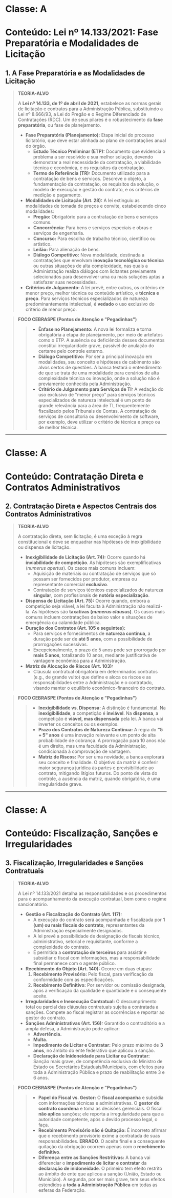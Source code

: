 # Classe: A
# Conteúdo: Lei nº 14.133/2021: Fase Preparatória e Modalidades de Licitação

## 1. A Fase Preparatória e as Modalidades de Licitação

> **TEORIA-ALVO**
>
> A **Lei nº 14.133, de 1º de abril de 2021**, estabelece as normas gerais de licitação e contratos para a Administração Pública, substituindo a Lei nº 8.666/93, a Lei do Pregão e o Regime Diferenciado de Contratações (RDC). Um de seus pilares é o robustecimento da **fase preparatória**, ou fase de planejamento.
>
> * **Fase Preparatória (Planejamento):** Etapa inicial do processo licitatório, que deve estar alinhada ao plano de contratações anual do órgão.
>     * **Estudo Técnico Preliminar (ETP):** Documento que evidencia o problema a ser resolvido e sua melhor solução, devendo demonstrar a real necessidade da contratação, a viabilidade técnica e econômica, e os requisitos da contratação.
>     * **Termo de Referência (TR):** Documento utilizado para a contratação de bens e serviços. Descreve o objeto, a fundamentação da contratação, os requisitos da solução, o modelo de execução e gestão do contrato, e os critérios de medição e pagamento.
> * **Modalidades de Licitação (Art. 28):** A lei extinguiu as modalidades de tomada de preços e convite, estabelecendo cinco modalidades:
>     * **Pregão:** Obrigatório para a contratação de bens e serviços comuns.
>     * **Concorrência:** Para bens e serviços especiais e obras e serviços de engenharia.
>     * **Concurso:** Para escolha de trabalho técnico, científico ou artístico.
>     * **Leilão:** Para alienação de bens.
>     * **Diálogo Competitivo:** Nova modalidade, destinada a contratações que envolvam **inovação tecnológica ou técnica** ou outras situações de alta complexidade, nas quais a Administração realiza diálogos com licitantes previamente selecionados para desenvolver uma ou mais soluções aptas a satisfazer suas necessidades.
> * **Critérios de Julgamento:** A lei prevê, entre outros, os critérios de menor preço, melhor técnica ou conteúdo artístico, e **técnica e preço**. Para serviços técnicos especializados de natureza predominantemente intelectual, é **vedado** o uso exclusivo do critério de menor preço.

> **FOCO CEBRASPE (Pontos de Atenção e "Pegadinhas")**
>
> > * **Ênfase no Planejamento:** A nova lei formaliza e torna obrigatória a etapa de planejamento, por meio de artefatos como o ETP. A ausência ou deficiência desses documentos constitui irregularidade grave, passível de anulação do certame pelo controle externo.
> > * **Diálogo Competitivo:** Por ser a principal inovação em modalidades, seu conceito e hipóteses de cabimento são alvos certos de questões. A banca testará o entendimento de que se trata de uma modalidade para cenários de alta complexidade técnica ou inovação, onde a solução não é previamente conhecida pela Administração.
> > * **Critério de Julgamento para Serviços de TI:** A vedação do uso exclusivo de "menor preço" para serviços técnicos especializados de natureza intelectual é um ponto de grande relevância para a área de TI, frequentemente fiscalizado pelos Tribunais de Contas. A contratação de serviços de consultoria ou desenvolvimento de software, por exemplo, deve utilizar o critério de técnica e preço ou de melhor técnica.

---
# Classe: A
# Conteúdo: Contratação Direta e Contratos Administrativos

## 2. Contratação Direta e Aspectos Centrais dos Contratos Administrativos

> **TEORIA-ALVO**
>
> A contratação direta, sem licitação, é uma exceção à regra constitucional e deve se enquadrar nas hipóteses de inexigibilidade ou dispensa de licitação.
>
> * **Inexigibilidade de Licitação (Art. 74):** Ocorre quando há **inviabilidade de competição**. As hipóteses são exemplificativas (*numerus apertus*). Os casos mais comuns incluem:
>     * Aquisição de materiais ou contratação de serviços que só possam ser fornecidos por produtor, empresa ou representante comercial **exclusivo**.
>     * Contratação de serviços técnicos especializados de natureza **singular**, com profissionais de **notória especialização**.
> * **Dispensa de Licitação (Art. 75):** Ocorre quando, embora a competição seja viável, a lei faculta à Administração não realizá-la. As hipóteses são **taxativas (*numerus clausus*)**. Os casos mais comuns incluem contratações de baixo valor e situações de emergência ou calamidade pública.
> * **Duração dos Contratos (Art. 105 e seguintes):**
>     * Para serviços e fornecimentos de **natureza contínua**, a duração pode ser de **até 5 anos**, com a possibilidade de prorrogações sucessivas.
>     * Excepcionalmente, o prazo de 5 anos pode ser prorrogado por **mais 5 anos**, totalizando 10 anos, mediante justificativa de vantagem econômica para a Administração.
> * **Matriz de Alocação de Riscos (Art. 103):**
>     * Cláusula contratual obrigatória em determinados contratos (e.g., de grande vulto) que define e aloca os riscos e as responsabilidades entre a Administração e o contratado, visando manter o equilíbrio econômico-financeiro do contrato.

> **FOCO CEBRASPE (Pontos de Atenção e "Pegadinhas")**
>
> > * **Inexigibilidade vs. Dispensa:** A distinção é fundamental. Na **inexigibilidade**, a competição é **inviável**. Na **dispensa**, a competição é **viável, mas dispensada** pela lei. A banca vai inverter os conceitos ou os exemplos.
> > * **Prazo dos Contratos de Natureza Contínua:** A regra do **"5 + 5" anos** é uma inovação relevante e um ponto de alta probabilidade de cobrança. A prorrogação para 10 anos não é um direito, mas uma faculdade da Administração, condicionada à comprovação de vantagem.
> > * **Matriz de Riscos:** Por ser uma novidade, a banca explorará seu conceito e finalidade. O objetivo da matriz é conferir maior segurança jurídica às partes e previsibilidade ao contrato, mitigando litígios futuros. Do ponto de vista do controle, a ausência da matriz, quando obrigatória, é uma irregularidade grave.

---
# Classe: A
# Conteúdo: Fiscalização, Sanções e Irregularidades

## 3. Fiscalização, Irregularidades e Sanções Contratuais

> **TEORIA-ALVO**
>
> A Lei nº 14.133/2021 detalha as responsabilidades e os procedimentos para o acompanhamento da execução contratual, bem como o regime sancionatório.
>
> * **Gestão e Fiscalização do Contrato (Art. 117):**
>     * A execução do contrato será acompanhada e fiscalizada por **1 (um) ou mais fiscais do contrato**, representantes da Administração especialmente designados.
>     * A lei prevê a possibilidade de designação de fiscais técnico, administrativo, setorial e requisitante, conforme a complexidade do contrato.
>     * É permitida a **contratação de terceiros** para assistir e subsidiar o fiscal com informações, mas a responsabilidade final permanece com o agente público.
> * **Recebimento do Objeto (Art. 140):** Ocorre em duas etapas:
>     1.  **Recebimento Provisório:** Pelo fiscal, para verificação da conformidade com as especificações.
>     2.  **Recebimento Definitivo:** Por servidor ou comissão designada, após a verificação da qualidade e quantidade e o consequente aceite.
> * **Irregularidades e Inexecução Contratual:** O descumprimento total ou parcial das cláusulas contratuais sujeita a contratada a sanções. Compete ao fiscal registrar as ocorrências e reportar ao gestor do contrato.
> * **Sanções Administrativas (Art. 156):** Garantido o contraditório e a ampla defesa, a Administração pode aplicar:
>     * **Advertência.**
>     * **Multa.**
>     * **Impedimento de Licitar e Contratar:** Pelo prazo máximo de **3 anos**, no âmbito do ente federativo que aplicou a sanção.
>     * **Declaração de Inidoneidade para Licitar ou Contratar:** Sanção mais grave, de competência exclusiva do Ministro de Estado ou Secretários Estaduais/Municipais, com efeitos para toda a Administração Pública e prazo de reabilitação entre 3 e 6 anos.

> **FOCO CEBRASPE (Pontos de Atenção e "Pegadinhas")**
>
> > * **Papel do Fiscal vs. Gestor:** O **fiscal acompanha** e subsidia com informações técnicas e administrativas. O **gestor do contrato coordena** e toma as decisões gerenciais. O fiscal **não aplica** sanções; ele reporta a irregularidade para que a autoridade competente, após o devido processo legal, o faça.
> > * **Recebimento Provisório não é Quitação:** É incorreto afirmar que o recebimento provisório exime a contratada de suas responsabilidades. **ERRADO**. O aceite final e a consequente quitação da obrigação ocorrem apenas com o **recebimento definitivo**.
> > * **Diferença entre as Sanções Restritivas:** A banca vai diferenciar o **impedimento de licitar e contratar** da **declaração de inidoneidade**. O primeiro tem efeito restrito ao âmbito do ente que aplicou a sanção (União, Estado ou Município). A segunda, por ser mais grave, tem seus efeitos estendidos a **toda a Administração Pública** em todas as esferas da Federação.